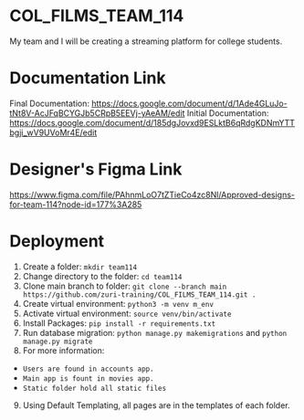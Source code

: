 # COL_FILMS_TEAM_114
My team and I will be creating a streaming platform for college students.

# Documentation Link
Final Documentation: https://docs.google.com/document/d/1Ade4GLuJo-tNt8V-AcJFqBCYGJb5CRpB5EEVj-yAeAM/edit
Initial Documentation: https://docs.google.com/document/d/185dgJovxd9ESLktB6qRdgKDNmYTTbgji_wV9UVoMr4E/edit

# Designer's Figma Link
https://www.figma.com/file/PAhnmLoO7tZTieCo4zc8Nl/Approved-designs-for-team-114?node-id=177%3A285

# Deployment
1. Create a folder: `mkdir team114`
2. Change directory to the folder: `cd team114`
3. Clone main branch to folder: `git clone --branch main https://github.com/zuri-training/COL_FILMS_TEAM_114.git .`
4. Create virtual environment: `python3 -m venv m_env`
5. Activate virtual environment: `source venv/bin/activate`
6. Install Packages: `pip install -r requirements.txt`
7. Run database migration: `python manage.py makemigrations` and `python manage.py migrate`
8. For more information: 
- `Users are found in accounts app.`
- `Main app is fount in movies app.`
- `Static folder hold all static files`
9. Using Default Templating, all pages are in the templates of each folder.
